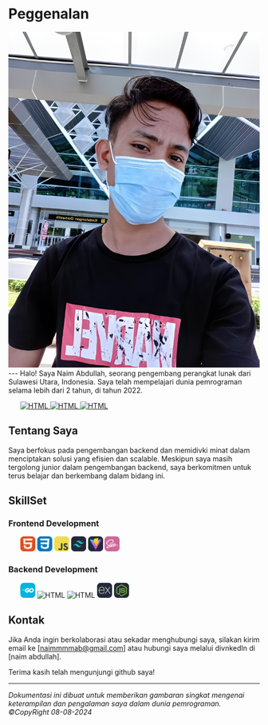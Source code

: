 # Peggenalan
<img src="./nm.jpg" alt="" />
---
Halo! Saya Naim Abdullah, seorang pengembang perangkat lunak dari Sulawesi Utara, Indonesia. Saya telah mempelajari dunia pemrograman selama lebih dari 2 tahun, di tahun 2022.
<ul>
<a href="#">
 <img src="https://github.com/dheereshagrwal/colored-icons/blob/master/public/logos/linkedin/linkedin.svg" alt="HTML" width="30" />
</a>
<a href="#">
<img src="https://github.com/dheereshagrwal/colored-icons/blob/master/public/logos/facebook/facebook.svg" alt="HTML" width="30" />
</a>
<a href="#">
<img src="https://github.com/dheereshagrwal/colored-icons/blob/master/public/logos/instagram/instagram.svg" alt="HTML" width="30" />
</a>
</ul>

## Tentang Saya

Saya berfokus pada pengembangan backend dan memidivki minat dalam menciptakan solusi yang efisien dan scalable. Meskipun saya masih tergolong junior dalam pengembangan backend, saya berkomitmen untuk terus belajar dan berkembang dalam bidang ini.

## SkillSet

### Frontend Development
<ul>
<img src="https://github.com/tandpfun/skill-icons/blob/main/icons/HTML.svg" alt="HTML" width="30" />
<img src="https://github.com/tandpfun/skill-icons/blob/main/icons/CSS.svg" alt="HTML" width="30" />
<img src="https://github.com/tandpfun/skill-icons/blob/main/icons/JavaScript.svg" alt="HTML" width="30" />
<img src="https://github.com/tandpfun/skill-icons/blob/main/icons/TailwindCSS-Dark.svg" alt="HTML" width="30" />
<img src="https://github.com/tandpfun/skill-icons/blob/main/icons/Vite-Dark.svg" alt="HTML" width="30" />
<img src="https://github.com/tandpfun/skill-icons/blob/main/icons/Sass.svg" alt="HTML" width="30" />
</ul>

### Backend Development

<ul>
<img src="https://github.com/tandpfun/skill-icons/blob/main/icons/GoLang.svg" alt="HTML" width="30" />
<img src="https://raw.githubusercontent.com/gofiber/docs/master/static/img/logo-dark.svg" alt="HTML" width="60" />
<img src="https://github.com/tandpfun/skill-icons/blob/main/icons/Npm-Dark.svg" alt="HTML" width="30" />
<img src="https://github.com/tandpfun/skill-icons/blob/main/icons/ExpressJS-Dark.svg" alt="HTML" width="30" />
<img src="https://github.com/tandpfun/skill-icons/blob/main/icons/NodeJS-Dark.svg" alt="HTML" width="30" />
</ul>

## Kontak

Jika Anda ingin berkolaborasi atau sekadar menghubungi saya, silakan kirim email ke [naimmmmab@gmail.com] atau hubungi saya melalui divnkedIn di [naim abdullah].

Terima kasih telah mengunjungi github saya!

---

*Dokumentasi ini dibuat untuk memberikan gambaran singkat mengenai keterampilan dan pengalaman saya dalam dunia pemrograman. ©CopyRight 08-08-2024*